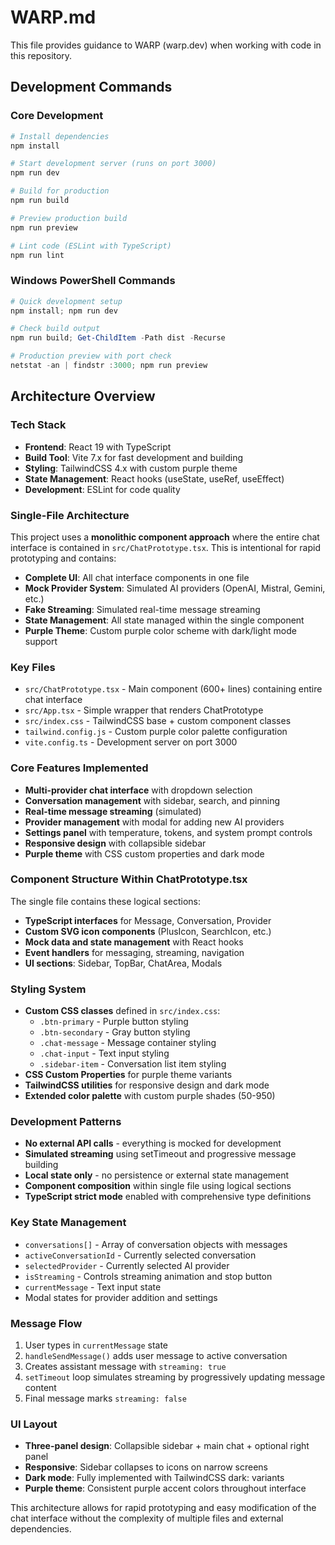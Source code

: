 # WARP.md

This file provides guidance to WARP (warp.dev) when working with code in this repository.

## Development Commands

### Core Development
```bash
# Install dependencies
npm install

# Start development server (runs on port 3000)
npm run dev

# Build for production
npm run build

# Preview production build
npm run preview

# Lint code (ESLint with TypeScript)
npm run lint
```

### Windows PowerShell Commands
```powershell
# Quick development setup
npm install; npm run dev

# Check build output
npm run build; Get-ChildItem -Path dist -Recurse

# Production preview with port check
netstat -an | findstr :3000; npm run preview
```

## Architecture Overview

### Tech Stack
- **Frontend**: React 19 with TypeScript
- **Build Tool**: Vite 7.x for fast development and building
- **Styling**: TailwindCSS 4.x with custom purple theme
- **State Management**: React hooks (useState, useRef, useEffect)
- **Development**: ESLint for code quality

### Single-File Architecture
This project uses a **monolithic component approach** where the entire chat interface is contained in `src/ChatPrototype.tsx`. This is intentional for rapid prototyping and contains:

- **Complete UI**: All chat interface components in one file
- **Mock Provider System**: Simulated AI providers (OpenAI, Mistral, Gemini, etc.)
- **Fake Streaming**: Simulated real-time message streaming
- **State Management**: All state managed within the single component
- **Purple Theme**: Custom purple color scheme with dark/light mode support

### Key Files
- `src/ChatPrototype.tsx` - Main component (600+ lines) containing entire chat interface
- `src/App.tsx` - Simple wrapper that renders ChatPrototype
- `src/index.css` - TailwindCSS base + custom component classes
- `tailwind.config.js` - Custom purple color palette configuration
- `vite.config.ts` - Development server on port 3000

### Core Features Implemented
- **Multi-provider chat interface** with dropdown selection
- **Conversation management** with sidebar, search, and pinning
- **Real-time message streaming** (simulated)
- **Provider management** with modal for adding new AI providers
- **Settings panel** with temperature, tokens, and system prompt controls
- **Responsive design** with collapsible sidebar
- **Purple theme** with CSS custom properties and dark mode

### Component Structure Within ChatPrototype.tsx
The single file contains these logical sections:
- **TypeScript interfaces** for Message, Conversation, Provider
- **Custom SVG icon components** (PlusIcon, SearchIcon, etc.)
- **Mock data and state management** with React hooks
- **Event handlers** for messaging, streaming, navigation
- **UI sections**: Sidebar, TopBar, ChatArea, Modals

### Styling System
- **Custom CSS classes** defined in `src/index.css`:
  - `.btn-primary` - Purple button styling
  - `.btn-secondary` - Gray button styling  
  - `.chat-message` - Message container styling
  - `.chat-input` - Text input styling
  - `.sidebar-item` - Conversation list item styling
- **CSS Custom Properties** for purple theme variants
- **TailwindCSS utilities** for responsive design and dark mode
- **Extended color palette** with custom purple shades (50-950)

### Development Patterns
- **No external API calls** - everything is mocked for development
- **Simulated streaming** using setTimeout and progressive message building
- **Local state only** - no persistence or external state management
- **Component composition** within single file using logical sections
- **TypeScript strict mode** enabled with comprehensive type definitions

### Key State Management
- `conversations[]` - Array of conversation objects with messages
- `activeConversationId` - Currently selected conversation
- `selectedProvider` - Currently selected AI provider
- `isStreaming` - Controls streaming animation and stop button
- `currentMessage` - Text input state
- Modal states for provider addition and settings

### Message Flow
1. User types in `currentMessage` state
2. `handleSendMessage()` adds user message to active conversation
3. Creates assistant message with `streaming: true`
4. `setTimeout` loop simulates streaming by progressively updating message content
5. Final message marks `streaming: false`

### UI Layout
- **Three-panel design**: Collapsible sidebar + main chat + optional right panel
- **Responsive**: Sidebar collapses to icons on narrow screens
- **Dark mode**: Fully implemented with TailwindCSS dark: variants
- **Purple theme**: Consistent purple accent colors throughout interface

This architecture allows for rapid prototyping and easy modification of the chat interface without the complexity of multiple files and external dependencies.